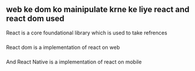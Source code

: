 ## web ke dom ko mainipulate krne ke liye react and react dom used 
React is a core foundational library which is used to take refrences

### 
React dom is a implementation of react on web 
###
And React Native is a implementation of react on mobile